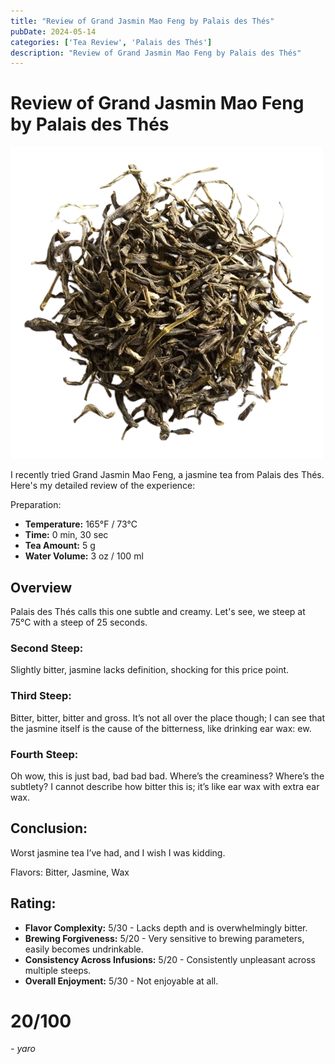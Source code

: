 ```yaml
---
title: "Review of Grand Jasmin Mao Feng by Palais des Thés"
pubDate: 2024-05-14
categories: ['Tea Review', 'Palais des Thés']
description: "Review of Grand Jasmin Mao Feng by Palais des Thés"
---
```


# Review of Grand Jasmin Mao Feng by Palais des Thés

![](249-35707-bd3y9mplxo-removebg-preview.png)

I recently tried Grand Jasmin Mao Feng, a jasmine tea from Palais des Thés. Here's my detailed review of the experience:

Preparation:

- **Temperature:** 165°F / 73°C
- **Time:** 0 min, 30 sec
- **Tea Amount:** 5 g
- **Water Volume:** 3 oz / 100 ml

## Overview

Palais des Thés calls this one subtle and creamy. Let's see, we steep at 75°C with a steep of 25 seconds.

### Second Steep:

Slightly bitter, jasmine lacks definition, shocking for this price point.

### Third Steep:

Bitter, bitter, bitter and gross. It’s not all over the place though; I can see that the jasmine itself is the cause of the bitterness, like drinking ear wax: ew.

### Fourth Steep:

Oh wow, this is just bad, bad bad bad. Where’s the creaminess? Where’s the subtlety? I cannot describe how bitter this is; it’s like ear wax with extra ear wax.

## Conclusion:

Worst jasmine tea I’ve had, and I wish I was kidding.

Flavors: Bitter, Jasmine, Wax

## Rating:

- **Flavor Complexity:** 5/30 - Lacks depth and is overwhelmingly bitter.
- **Brewing Forgiveness:** 5/20 - Very sensitive to brewing parameters, easily becomes undrinkable.
- **Consistency Across Infusions:** 5/20 - Consistently unpleasant across multiple steeps.
- **Overall Enjoyment:** 5/30 - Not enjoyable at all.

# 20/100

*- yaro*
